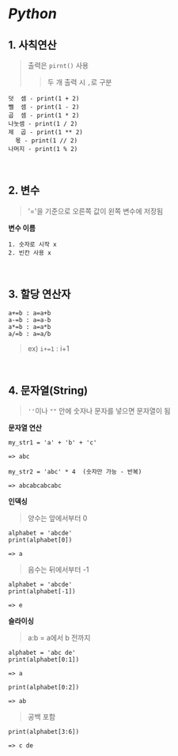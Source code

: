 # ___Python___  



## 1. 사칙연산  
> 출력은 ```pirnt()``` 사용  
>   >   두 개 출력 시 ```,```로 구분  


    덧  셈 - print(1 + 2) 
    뺄  셈 - print(1 - 2)  
    곱  셈 - print(1 * 2)  
    나눗셈 - print(1 / 2)  
    제  곱 - print(1 ** 2)  
      몫 - print(1 // 2)  
    나머지 - print(1 % 2)  

   

  
<br/>

## 2. 변수  
> '='을 기준으로 오른쪽 값이 왼쪽 변수에 저장됨 


<b>변수 이름</b>

    1. 숫자로 시작 x  
    2. 빈칸 사용 x  


<br/>  

## 3. 할당 연산자  
    a+=b : a=a+b
    a-=b : a=a-b  
    a*=b : a=a*b  
    a/=b : a=a/b  

>   ex) ```i+=1``` : i+1  


<br/>

## 4. 문자열(String)  
> ```''```이나 ```""``` 안에 숫자나 문자를 넣으면 문자열이 됨

<b> 문자열 연산 </b>  

```  
my_str1 = 'a' + 'b' + 'c' 

=> abc  

my_str2 = 'abc' * 4  (숫자만 가능 - 반복)  

=> abcabcabcabc
```  

<b> 인덱싱 </b>  

> 양수는 앞에서부터 0  

```  
alphabet = 'abcde'  
print(alphabet[0])  

=> a  
```

> 음수는 뒤에서부터 -1  

```
alphabet = 'abcde'  
print(alphabet[-1])

=> e 
``` 

<b> 슬라이싱 </b>  

> a:b = a에서 b 전까지

``` 
alphabet = 'abc de'  
print(alphabet[0:1])  

=> a 

print(alphabet[0:2])  

=> ab  
```

> 공백 포함 
```
print(alphabet[3:6])  

=> c de  
```  




